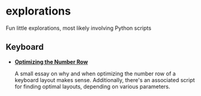 # explorations
Fun little explorations, most likely involving Python scripts

## Keyboard
* **[Optimizing the Number Row](keyboard/number-row-optimization)**

  A small essay on why and when optimizing the number row of a keyboard layout makes sense. Additionally, there's an associated script for finding optimal layouts, depending on various parameters.
